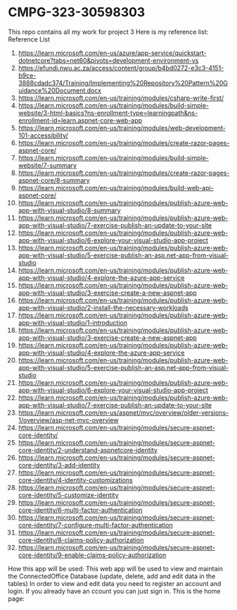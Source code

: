 # CMPG-323-30598303
This repo contains all my work for project 3
Here is my reference list:
Reference List
1.	https://learn.microsoft.com/en-us/azure/app-service/quickstart-dotnetcore?tabs=net60&pivots=development-environment-vs
2.	https://efundi.nwu.ac.za/access/content/group/b4bd0272-e3c3-4151-b9ce-3888cdadc374/Training/Implementing%20Repository%20Pattern%20Guidance%20Document.docx
3.	https://learn.microsoft.com/en-us/training/modules/csharp-write-first/
4.	https://learn.microsoft.com/en-us/training/modules/build-simple-website/3-html-basics?ns-enrollment-type=learningpath&ns-enrollment-id=learn.aspnet-core-web-app
5.	https://learn.microsoft.com/en-us/training/modules/web-development-101-accessibility/
6.	https://learn.microsoft.com/en-us/training/modules/create-razor-pages-aspnet-core/
7.	https://learn.microsoft.com/en-us/training/modules/build-simple-website/7-summary
8.	https://learn.microsoft.com/en-us/training/modules/create-razor-pages-aspnet-core/8-summary
9.	https://learn.microsoft.com/en-us/training/modules/build-web-api-aspnet-core/
10.	https://learn.microsoft.com/en-us/training/modules/publish-azure-web-app-with-visual-studio/8-summary
11.	https://learn.microsoft.com/en-us/training/modules/publish-azure-web-app-with-visual-studio/7-exercise-publish-an-update-to-your-site
12.	https://learn.microsoft.com/en-us/training/modules/publish-azure-web-app-with-visual-studio/6-explore-your-visual-studio-app-project
13.	https://learn.microsoft.com/en-us/training/modules/publish-azure-web-app-with-visual-studio/5-exercise-publish-an-asp.net-app-from-visual-studio
14.	https://learn.microsoft.com/en-us/training/modules/publish-azure-web-app-with-visual-studio/4-explore-the-azure-app-service
15.	https://learn.microsoft.com/en-us/training/modules/publish-azure-web-app-with-visual-studio/3-exercise-create-a-new-aspnet-app
16.	https://learn.microsoft.com/en-us/training/modules/publish-azure-web-app-with-visual-studio/2-install-the-necessary-workloads
17.	https://learn.microsoft.com/en-us/training/modules/publish-azure-web-app-with-visual-studio/1-introduction
18.	https://learn.microsoft.com/en-us/training/modules/publish-azure-web-app-with-visual-studio/3-exercise-create-a-new-aspnet-app
19.	https://learn.microsoft.com/en-us/training/modules/publish-azure-web-app-with-visual-studio/4-explore-the-azure-app-service
20.	https://learn.microsoft.com/en-us/training/modules/publish-azure-web-app-with-visual-studio/5-exercise-publish-an-asp.net-app-from-visual-studio
21.	https://learn.microsoft.com/en-us/training/modules/publish-azure-web-app-with-visual-studio/6-explore-your-visual-studio-app-project
22.	https://learn.microsoft.com/en-us/training/modules/publish-azure-web-app-with-visual-studio/7-exercise-publish-an-update-to-your-site
23.	https://learn.microsoft.com/en-us/aspnet/mvc/overview/older-versions-1/overview/asp-net-mvc-overview
24.	https://learn.microsoft.com/en-us/training/modules/secure-aspnet-core-identity/
25.	https://learn.microsoft.com/en-us/training/modules/secure-aspnet-core-identity/2-understand-aspnetcore-identity
26.	https://learn.microsoft.com/en-us/training/modules/secure-aspnet-core-identity/3-add-identity
27.	https://learn.microsoft.com/en-us/training/modules/secure-aspnet-core-identity/4-identity-customizations
28.	https://learn.microsoft.com/en-us/training/modules/secure-aspnet-core-identity/5-customize-identity
29.	https://learn.microsoft.com/en-us/training/modules/secure-aspnet-core-identity/6-multi-factor-authentication
30.	https://learn.microsoft.com/en-us/training/modules/secure-aspnet-core-identity/7-configure-multi-factor-authentication
31.	https://learn.microsoft.com/en-us/training/modules/secure-aspnet-core-identity/8-claims-policy-authorization
32.	https://learn.microsoft.com/en-us/training/modules/secure-aspnet-core-identity/9-enable-claims-policy-authorization

How this app will be used: 
This web app will be used to view and maintain the ConnectedOffice Database (update, delete, add and edit data in the tables)
In order to view and edit data you need to register an account and login.
If you already have an ccount you can just sign in.
This is the home page:





